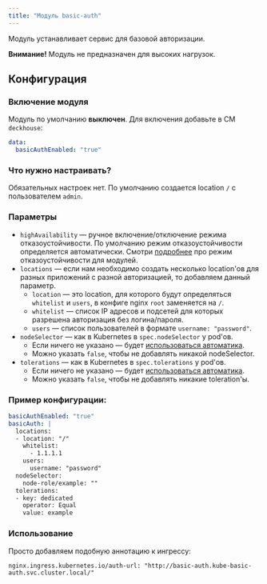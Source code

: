 ```yaml
---
title: "Модуль basic-auth"
---
```


Модуль устанавливает сервис для базовой авторизации.

**Внимание!** Модуль не предназначен для высоких нагрузок.

Конфигурация
------------

### Включение модуля

Модуль по умолчанию **выключен**. Для включения добавьте в CM `deckhouse`:

```yaml
data:
  basicAuthEnabled: "true"
```

### Что нужно настраивать?
Обязательных настроек нет.
По умолчанию создается location `/` с пользователем `admin`.

### Параметры
* `highAvailability` — ручное включение/отключение режима отказоустойчивости. По умолчанию режим отказоустойчивости определяется автоматически. Смотри [подробнее](../../deckhouse-configure-global.html#параметры) про режим отказоустойчивости для модулей.
* `locations` — если нам необходимо создать несколько location'ов для разных приложений с разной авторизацией, то добавляем данный параметр.
    * `location` — это location, для которого будут определяться `whitelist` и `users`, в конфиге nginx `root` заменяется на `/`.
    * `whitelist` — список IP адресов и подсетей для которых разрешена авторизация без логина/пароля.
    * `users` — список пользователей в формате `username: "password"`.
* `nodeSelector` — как в Kubernetes в `spec.nodeSelector` у pod'ов.
    * Если ничего не указано — будет [использоваться автоматика](../../#выделение-узлов-под-определенный-вид-нагрузки).
    * Можно указать `false`, чтобы не добавлять никакой nodeSelector.
* `tolerations` — как в Kubernetes в `spec.tolerations` у pod'ов.
    * Если ничего не указано — будет [использоваться автоматика](../../#выделение-узлов-под-определенный-вид-нагрузки).
    * Можно указать `false`, чтобы не добавлять никакие toleration'ы.

### Пример конфигурации:

```yaml
basicAuthEnabled: "true"
basicAuth: |
  locations:
  - location: "/"
    whitelist:
      - 1.1.1.1
    users:
      username: "password"
  nodeSelector:
    node-role/example: ""
  tolerations:
  - key: dedicated
    operator: Equal
    value: example
```

### Использование
Просто добавляем подобную аннотацию к ингрессу:

`nginx.ingress.kubernetes.io/auth-url: "http://basic-auth.kube-basic-auth.svc.cluster.local/"`
